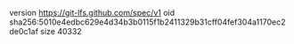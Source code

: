 version https://git-lfs.github.com/spec/v1
oid sha256:5010e4edbc629e4d34b3b0115f1b2411329b31cff04fef304a1170ec2de0c1af
size 40332

